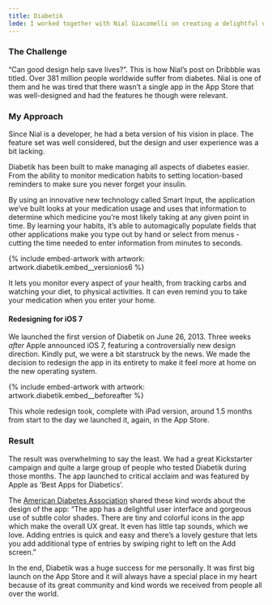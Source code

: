 ```yaml
---
title: Diabetik
lede: I worked together with Nial Giacomelli on creating a delightful user experience for people who suffer from diabetes.
---
```

### The Challenge
“Can good design help save lives?”. This is how Nial’s post on Dribbble was titled. Over 381 million people worldwide suffer from diabetes. Nial is one of them and he was tired that there wasn’t a single app in the App Store that was well-designed and had the features he though were relevant.

### My Approach
Since Nial is a developer, he had a beta version of his vision in place. The feature set was well considered, but the design and user experience was a bit lacking.

Diabetik has been built to make managing all aspects of diabetes easier. From the ability to monitor medication habits to setting location-based reminders to make sure you never forget your insulin.

By using an innovative new technology called Smart Input, the application we’ve built looks at your medication usage and uses that information to determine which medicine you’re most likely taking at any given point in time. By learning your habits, it’s able to automagically populate fields that other applications make you type out by hand or select from menus - cutting the time needed to enter information from minutes to seconds.

{% include embed-artwork with artwork: artwork.diabetik.embed__versionios6 %}

It lets you monitor every aspect of your health, from tracking carbs and watching your diet, to physical activities. It can even remind you to take your medication when you enter your home.

#### Redesigning for iOS 7
We launched the first version of Diabetik on June 26, 2013. Three weeks *after* Apple announced iOS 7, featuring a controversially new design direction. Kindly put, we were a bit starstruck by the news. We made the decision to redesign the app in its entirety to make it feel more at home on the new operating system.

{% include embed-artwork with artwork: artwork.diabetik.embed__beforeafter %}

This whole redesign took, complete with iPad version, around 1.5 months from start to the day we launched it, again, in the App Store.

### Result
The result was overwhelming to say the least. We had a great Kickstarter campaign and quite a large group of people who tested Diabetik during those months. The app launched to critical acclaim and was featured by Apple as ‘Best Apps for Diabetics’.

The [American Diabetes Association](https://www.diabetes.org) shared these kind words about the design of the app:
“The app has a delightful user interface and gorgeous use of subtle color shades. There are tiny and colorful icons in the app which make the overall UX great. It even has little tap sounds, which we love. Adding entries is quick and easy and there’s a lovely gesture that lets you add additional type of entries by swiping right to left on the Add screen.”

In the end, Diabetik was a huge success for me personally. It was first big launch on the App Store and it will always have a special place in my heart because of its great community and kind words we received from people all over the world.